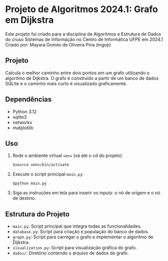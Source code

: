 # Projeto de Algoritmos 2024.1: Grafo em Dijkstra

Este projeto foi criado para a disciplina de Algoritmos e Estrutura de Dados do cruso Sistemas de Informação no Centro de Informática UFPE em 2024.1
Criado por: Mayara Gomes de Oliveira Pina (mgop)

## Projeto
Calcula o melhor caminho entre dois pontos em um grafo utilizando o algoritmo de Dijkstra. O grafo é construído a partir de um banco de dados SQLite e o caminho mais curto é visualizado graficamente.

## Dependências

- Python 3.12
- sqlite3
- networkx
- matplotlib

## Uso

1. Rode o ambiente virtual ``venv`` (vá até o cd do projeto):
    ```
    $source venv/bin/activate
    ```
2. Execute o script principal `main.py`:
    ```
    $python main.py
    ```
3. Siga as instruções em tela para inserir os inputs: o nó de origem e o nó de destino.

## Estrutura do Projeto

- `main.py`: Script principal que integra todas as funcionalidades.
- `database.py`: Script para criação e população do banco de dados.
- `graph.py`: Script para carregar o grafo e implementar o algoritmo de Dijkstra.
- `visualization.py`: Script para visualização gráfica do grafo.
- `dados/`: Diretório contendo o arquivo de dados do grafo.
